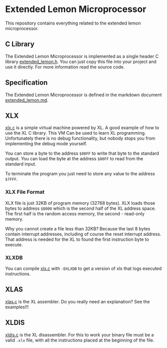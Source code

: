 # Extended Lemon Microprocessor

This repository contains everything related to
the extended lemon microprocessor.

## C Library

The Extended Lemon Microprocessor is implemented as
a single header C library [extended_lemon.h](./extended_lemon.h).
You can just copy this file into your project and use it directly.
For more information read the source code.

## Specification

The Extended Lemon Microprocessor is defined in
the markdown document [extended_lemon.md](./extended_lemon.md).

## XLX

[xlx.c](./xlx.c) is a simple virtual machine powered by XL.
A good example of how to use the XL C library. This VM Can be
used to learn XL programming. Unfortunately there is no debug
functionality, but nobody stops you from implementing the debug
mode yourself.

You can store a byte to the address `$00FF` to write that byte to
the standard output. You can load the byte at the address `$00FF`
to read from the standard input.

To terminate the program you just need to store any value to
the address `$7FFF`.

### XLX File Format

XLX file is just 32KB of program memory (32768 bytes). XLX loads
those bytes to address `$8000` which is the second half of the XL
address space. The first half is the random access memory, the
second - read-only memory.

Why you cannot create a file less than 32KB? Because the last
8 bytes contain interrupt addresses, including of course the reset
interrupt address. That address is needed for the XL to found
the first instruction byte to execute.

### XLXDB

You can compile [xlx.c](./xlx.c) with `-DXLXDB` to get a version
of xlx that logs executed instructions.

## XLAS

[xlas.c](./xlas.c) is the XL assembler.
Do you really need an explanation?
See the examples!!!

## XLDIS

[xldis.c](./xldis.c) is the XL disassembler.
For this to work your binary file must be a valid `.xlx` file,
with all the instructions placed at the beginning of the file.
